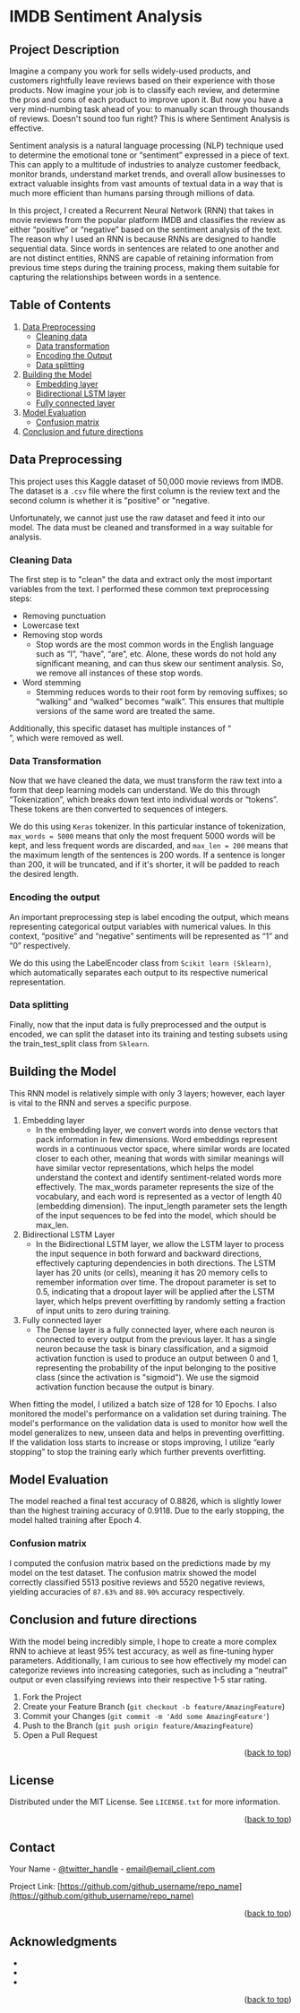 <a name="readme-top"></a>


# IMDB Sentiment Analysis
## Project Description
Imagine a company you work for sells widely-used products, and customers rightfully leave reviews based on their experience with those products. Now imagine your job is to classify each review, and determine the pros and cons of each product to improve upon it. But now you have a very mind-numbing task ahead of you: to manually scan through thousands of reviews. Doesn't sound too fun right? This is where Sentiment Analysis is effective.

Sentiment analysis is a natural language processing (NLP) technique used to determine the emotional tone or “sentiment” expressed in a piece of text. This can apply to a multitude of industries to analyze customer feedback, monitor brands, understand market trends, and overall allow businesses to extract valuable insights from vast amounts of textual data in a way that is much more efficient than humans parsing through millions of data. 

In this project, I created a Recurrent Neural Network (RNN) that takes in movie reviews from the popular platform IMDB and classifies the review as either “positive” or “negative” based on the sentiment analysis of the text. The reason why I used an RNN is because RNNs are designed to handle sequential data. Since words in sentences are related to one another and are not distinct entities, RNNS are capable of retaining information from previous time steps during the training process, making them suitable for capturing the relationships between words in a sentence. 

## Table of Contents
<!-- TABLE OF CONTENTS -->
<ol>
  <li>
    <a href="#data-preprocessing">Data Preprocessing</a>
    <ul>
      <li><a href="#cleaning-data">Cleaning data</a></li>
      <li><a href="#data-transformation">Data transformation</a></li>
      <li><a href="#encoding-the-output">Encoding the Output</a></li>
      <li><a href="#data-splitting">Data splitting</a></li>
    </ul>
  </li>
  <li>
    <a href="#building-the-model">Building the Model</a>
    <ul>
      <li><a href="#embedding-layer">Embedding layer</a></li>
      <li><a href="#bidirectional-lstm-layer">Bidirectional LSTM layer</a></li>
      <li><a href="#fully-connected-layer">Fully connected layer</a></li>
    </ul>
  </li>
  <li>
    <a href="#model-evaluation">Model Evaluation</a>
    <ul>
      <li><a href="#confusion-matrix">Confusion matrix</a></li>
    </ul>
  </li>
  <li><a href="#conclusion-and-future-directions">Conclusion and future directions</a></li>
</ol>


## Data Preprocessing

This project uses this Kaggle dataset of 50,000 movie reviews from IMDB. The dataset is a `.csv` file where the first column is the review text and the second column is whether it is "positive" or "negative.

Unfortunately, we cannot just use the raw dataset and feed it into our model. The data must be cleaned and transformed in a way suitable for analysis. 


### Cleaning Data

The first step is to "clean" the data and extract only the most important variables from the text. I performed these common text preprocessing steps:
<ul>
  <li>Removing punctuation</li>
  <li>Lowercase text</li>
  <li>Removing stop words
    <ul>
      <li> Stop words are the most common words in the English language such as “I”, “have”, “are”, etc. Alone, these words do not hold any significant meaning, and can thus skew our sentiment analysis. So, we remove all instances of these stop words.
      </li>
    </ul>
  </li>
  <li>Word stemming
    <ul>
      <li>Stemming reduces words to their root form by removing suffixes; so “walking” and “walked” becomes “walk”. This ensures that multiple versions of the same word are treated the same.
      </li>  
    </ul>
  </li>
</ul>
Additionally, this specific dataset has multiple instances of “<br>”, which were removed as well. 

### Data Transformation

Now that we have cleaned the data, we must transform the raw text into a form that deep learning models can understand. We do this through “Tokenization”, which breaks down text into individual words or “tokens”. These tokens are then converted to sequences of integers.

We do this using `Keras` tokenizer. In this particular instance of tokenization, `max_words = 5000` means that only the most frequent 5000 words will be kept, and less frequent words are discarded, and `max_len = 200` means that the maximum length of the sentences is 200 words. If a sentence is longer than 200, it will be truncated, and if it's shorter, it will be padded to reach the desired length.

### Encoding the output

An important preprocessing step is label encoding the output, which means representing categorical output variables with numerical values. In this context, “positive” and “negative” sentiments will be represented as “1” and “0” respectively. 

We do this using the LabelEncoder class from `Scikit learn (Sklearn)`, which automatically separates each output to its respective numerical representation.

### Data splitting

Finally, now that the input data is fully preprocessed and the output is encoded, we can split the dataset into its training and testing subsets using the train_test_split class from `Sklearn`.

## Building the Model

This RNN model is relatively simple with only 3 layers; however, each layer is vital to the RNN and serves a specific purpose.  
<ol>
  <li>Embedding layer
    <ul>
        <li> In the embedding layer, we convert words into dense vectors that pack information in few dimensions. Word embeddings represent words in a continuous vector space, where similar words are located closer to each other, meaning that words with similar meanings will have similar vector representations, which helps the model understand the context and identify sentiment-related words more effectively. The max_words parameter represents the size of the vocabulary, and each word is represented as a vector of length 40 (embedding dimension). The input_length parameter sets the length of the input sequences to be fed into the model, which should be max_len.
        </li>
    </ul>
  </li>
  <li>Bidirectional LSTM Layer
    <ul>
      <li> In the Bidirectional LSTM layer, we allow the LSTM layer to process the input sequence in both forward and backward directions, effectively capturing dependencies in both directions. The LSTM layer has 20 units (or cells), meaning it has 20 memory cells to remember information over time. The dropout parameter is set to 0.5, indicating that a dropout layer will be applied after the LSTM layer, which helps prevent overfitting by randomly setting a fraction of input units to zero during training.
      </li>
    </ul>
  </li>
  <li>Fully connected layer
    <ul>
      <li>The Dense layer is a fully connected layer, where each neuron is connected to every output from the previous layer. It has a single neuron because the task is binary classification, and a sigmoid activation function is used to produce an output between 0 and 1, representing the probability of the input belonging to the positive class (since the activation is "sigmoid"). We use the sigmoid activation function because the output is binary.
      </li>  
    </ul>
  </li>
</ol>
When fitting the model, I utilized a batch size of 128 for 10 Epochs. I also monitored the model's performance on a validation set during training. The model's performance on the validation data is used to monitor how well the model generalizes to new, unseen data and helps in preventing overfitting. If the validation loss starts to increase or stops improving, I utilize “early stopping” to stop the training early which further prevents overfitting.

## Model Evaluation

The model reached a final test accuracy of 0.8826, which is slightly lower than the highest training accuracy of 0.9118. Due to the early stopping, the model halted training after Epoch 4. 

### Confusion matrix
I computed the confusion matrix based on the predictions made by my model on the test dataset. The confusion matrix showed the model correctly classified 5513 positive reviews and 5520 negative reviews, yielding accuracies of `87.63%` and `88.90%` accuracy respectively. 

## Conclusion and future directions


With the model being incredibly simple, I hope to create a more complex RNN to achieve at least 95% test accuracy, as well as fine-tuning hyper parameters. Additionally, I am curious to see how effectively my model can categorize reviews into increasing categories, such as including a “neutral” output or even classifying reviews into their respective 1-5 star rating. 

1. Fork the Project
2. Create your Feature Branch (`git checkout -b feature/AmazingFeature`)
3. Commit your Changes (`git commit -m 'Add some AmazingFeature'`)
4. Push to the Branch (`git push origin feature/AmazingFeature`)
5. Open a Pull Request

<p align="right">(<a href="#readme-top">back to top</a>)</p>



<!-- LICENSE -->
## License

Distributed under the MIT License. See `LICENSE.txt` for more information.

<p align="right">(<a href="#readme-top">back to top</a>)</p>



<!-- CONTACT -->
## Contact

Your Name - [@twitter_handle](https://twitter.com/twitter_handle) - email@email_client.com

Project Link: [https://github.com/github_username/repo_name](https://github.com/github_username/repo_name)

<p align="right">(<a href="#readme-top">back to top</a>)</p>



<!-- ACKNOWLEDGMENTS -->
## Acknowledgments

* []()
* []()
* []()

<p align="right">(<a href="#readme-top">back to top</a>)</p>



<!-- MARKDOWN LINKS & IMAGES -->
<!-- https://www.markdownguide.org/basic-syntax/#reference-style-links -->
[contributors-shield]: https://img.shields.io/github/contributors/github_username/repo_name.svg?style=for-the-badge
[contributors-url]: https://github.com/github_username/repo_name/graphs/contributors
[forks-shield]: https://img.shields.io/github/forks/github_username/repo_name.svg?style=for-the-badge
[forks-url]: https://github.com/github_username/repo_name/network/members
[stars-shield]: https://img.shields.io/github/stars/github_username/repo_name.svg?style=for-the-badge
[stars-url]: https://github.com/github_username/repo_name/stargazers
[issues-shield]: https://img.shields.io/github/issues/github_username/repo_name.svg?style=for-the-badge
[issues-url]: https://github.com/github_username/repo_name/issues
[license-shield]: https://img.shields.io/github/license/github_username/repo_name.svg?style=for-the-badge
[license-url]: https://github.com/github_username/repo_name/blob/master/LICENSE.txt
[linkedin-shield]: https://img.shields.io/badge/-LinkedIn-black.svg?style=for-the-badge&logo=linkedin&colorB=555
[linkedin-url]: https://linkedin.com/in/linkedin_username
[product-screenshot]: images/screenshot.png
[Next.js]: https://img.shields.io/badge/next.js-000000?style=for-the-badge&logo=nextdotjs&logoColor=white
[Next-url]: https://nextjs.org/
[React.js]: https://img.shields.io/badge/React-20232A?style=for-the-badge&logo=react&logoColor=61DAFB
[React-url]: https://reactjs.org/
[Vue.js]: https://img.shields.io/badge/Vue.js-35495E?style=for-the-badge&logo=vuedotjs&logoColor=4FC08D
[Vue-url]: https://vuejs.org/
[Angular.io]: https://img.shields.io/badge/Angular-DD0031?style=for-the-badge&logo=angular&logoColor=white
[Angular-url]: https://angular.io/
[Svelte.dev]: https://img.shields.io/badge/Svelte-4A4A55?style=for-the-badge&logo=svelte&logoColor=FF3E00
[Svelte-url]: https://svelte.dev/
[Laravel.com]: https://img.shields.io/badge/Laravel-FF2D20?style=for-the-badge&logo=laravel&logoColor=white
[Laravel-url]: https://laravel.com
[Bootstrap.com]: https://img.shields.io/badge/Bootstrap-563D7C?style=for-the-badge&logo=bootstrap&logoColor=white
[Bootstrap-url]: https://getbootstrap.com
[JQuery.com]: https://img.shields.io/badge/jQuery-0769AD?style=for-the-badge&logo=jquery&logoColor=white
[JQuery-url]: https://jquery.com 
